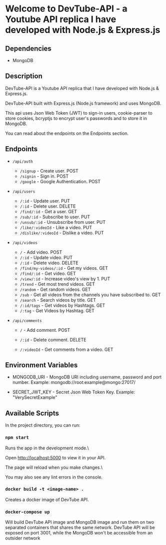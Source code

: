 
  

# Welcome to DevTube-API - a Youtube API replica I have developed with Node.js & Express.js

  
  

## Dependencies



- MongoDB

  

## Description

DevTube-API is a Youtube API replica that I have developed with Node.js & Express.js.

DevTube-API built with Express.js (Node.js framework) and uses MongoDB.

This api uses Json Web Token (JWT) to sign-in users, cookie-parser to store cookies, bcryptjs to encrypt user's passwords and to store it in MongoDB.

You can read about the endpoints on the Endpoints section.

## Endpoints

- `/api/auth`
	- `/signup` - Create user. POST
	- `/signin` - Sign in. POST
	- `/google` - Google Authentication. POST
- `/api/users`

	- `/:id` - Update user. PUT
	- `/:id` - Delete user. DELETE
	- `/find/:id` - Get a user. GET
	- `/sub/:id` - Subscribe to user. PUT
	- `/unsub/:id` - Unsubscribe from user. PUT
	- `/like/:videoId` - Like a video. PUT
	- `/dislike/:videoId` - Dislike a video. PUT

- `/api/videos`

	- `/` - Add video. POST
	- `/:id` - Update video. PUT
	- `/:id` - Delete video. DELETE
	- `/find/my-videos/:id` - Get my videos. GET
	- `/find/:id` - Get video. GET
	- `/view/:id` - Increase video's view by 1. PUT
	- `/trend` - Get most trend videos. GET
	- `/random` - Get random videos. GET
	- `/sub` - Get all videos from the channels you have subscribed to. GET
	- `/search` - Search videos by title. GET
	- `/:id/tags` - Get videos by Hashtags. GET
	- `/:tag` - Get Videos by Hashtag. GET

- `/api/comments`

	- `/` - Add comment. POST

	- `/:id` - Delete comment. DELETE

	- `/:videoId` - Get comments from a video. GET

  

## Environment Variables

- MONGODB_URI - MongoDB URI including username, password and port number. Example: mongodb://root:example@mongo:27017/

- SECRET_JWT_KEY - Secret Json Web Token Key. Example: "VerySecretExample"

  

## Available Scripts

In the project directory, you can run:

### `npm start`

  

Runs the app in the development mode.\

  

Open [http://localhost:5000](http://localhost:5000) to view it in your API.

  

The page will reload when you make changes.\

  

You may also see any lint errors in the console.

  

### `docker build -t <image-name> .`

Creates a docker image of DevTube API.

  

### `docker-compose up`

Will build DevTube API image and MongoDB image and run them on two separated containers that shares the same network.
DevTube API will be exposed on port 3001, while the MongoDB won't be accessible from an outsider network